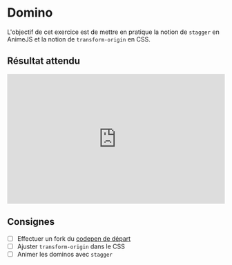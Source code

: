# Domino

L'objectif de cet exercice est de mettre en pratique la notion de `stagger` en AnimeJS et la notion de `transform-origin` en CSS.

## Résultat attendu

<iframe class="aspect-16-9" height="300" style="width: 100%;" scrolling="no" title="AnimeJS - Domino" src="https://codepen.io/tim-momo/embed/raxpKVG/882051d72b1f32d9b829d57dd3f1845d?default-tab=result&theme-id=50173" frameborder="no" loading="lazy" allowtransparency="true" allowfullscreen="true">
  See the Pen <a href="https://codepen.io/tim-momo/pen/raxpKVG/882051d72b1f32d9b829d57dd3f1845d">
  AnimeJS - Domino</a> by TIM Montmorency (<a href="https://codepen.io/tim-momo">@tim-momo</a>)
  on <a href="https://codepen.io">CodePen</a>.
</iframe>

## Consignes

- [ ] Effectuer un fork du [codepen de départ](https://codepen.io/tim-momo/pen/EaPoqzv)
- [ ] Ajuster `transform-origin` dans le CSS
- [ ] Animer les dominos avec `stagger`